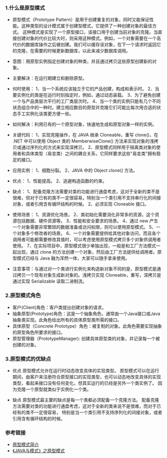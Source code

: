 ### 1.什么是原型模式
* 原型模式（Prototype Pattern）是用于创建重复的对象，同时又能保证性能。这种类型的设计模式属于创建型模式，它提供了一种创建对象的最佳方式。
这种模式是实现了一个原型接口，该接口用于创建当前对象的克隆。当直接创建对象的代价比较大时，则采用这种模式。例如，一个对象需要在一个高代价的数据库操作之后被创建。我们可以缓存该对象，在下一个请求时返回它的克隆，在需要的时候更新数据库，以此来减少数据库调用。


* 意图：用原型实例指定创建对象的种类，并且通过拷贝这些原型创建新的对象。
* 主要解决：在运行期建立和删除原型。
* 何时使用： 
    1、当一个系统应该独立于它的产品创建，构成和表示时。 
    2、当要实例化的类是在运行时刻指定时，例如，通过动态装载。 
    3、为了避免创建一个与产品类层次平行的工厂类层次时。 
    4、当一个类的实例只能有几个不同状态组合中的一种时。建立相应数目的原型并克隆它们可能比每次用合适的状态手工实例化该类更方便一些。
* 如何解决：利用已有的一个原型对象，快速地生成和原型对象一样的实例。
* 关键代码： 
    1、实现克隆操作，在 JAVA 继承 Cloneable，重写 clone()，在 .NET 中可以使用 Object 类的 MemberwiseClone() 方法来实现对象的浅拷贝或通过序列化的方式来实现深拷贝。 
    2、原型模式同样用于隔离类对象的使用者和具体类型（易变类）之间的耦合关系，它同样要求这些"易变类"拥有稳定的接口。

* 应用实例： 1、细胞分裂。 2、JAVA 中的 Object clone() 方法。
* 优点： 1、性能提高。 2、逃避构造函数的约束。
* 缺点： 
    1、配备克隆方法需要对类的功能进行通盘考虑，这对于全新的类不是很难，但对于已有的类不一定很容易，特别当一个类引用不支持串行化的间接对象，或者引用含有循环结构的时候。 
    2、必须实现 Cloneable 接口。
* 使用场景： 
    1、资源优化场景。 
    2、类初始化需要消化非常多的资源，这个资源包括数据、硬件资源等。 
    3、性能和安全要求的场景。 
    4、通过 new 产生一个对象需要非常繁琐的数据准备或访问权限，则可以使用原型模式。 
    5、一个对象多个修改者的场景。 
    6、一个对象需要提供给其他对象访问，而且各个调用者可能都需要修改其值时，可以考虑使用原型模式拷贝多个对象供调用者使用。 
    7、在实际项目中，原型模式很少单独出现，一般是和工厂方法模式一起出现，通过 clone 的方法创建一个对象，然后由工厂方法提供给调用者。原型模式已经与 Java 融为浑然一体，大家可以随手拿来使用。

* 注意事项：与通过对一个类进行实例化来构造新对象不同的是，原型模式是通过拷贝一个现有对象生成新对象的。浅拷贝实现 Cloneable，重写，深拷贝是通过实现 Serializable 读取二进制流。


### 2.原型模式角色
* 客户(Client)角色：客户类提出创建对象的请求。
* 抽象原型(Prototype)角色：这是一个抽象角色，通常由一个Java接口或Java抽象类实现。此角色给出所有的具体原型类所需的接口。
* 具体原型（Concrete Prototype）角色：被复制的对象。此角色需要实现抽象的原型角色所要求的接口。
* 原型管理器（PrototypeManager): 创建具体原型类的对象，并记录每一个被创建的对象。

### 3.原型模式的优缺点
* 优点
原型模式允许在运行时动态改变具体的实现类型。
原型模式可以在运行期间，由客户来注册符合原型接口的实现类型，也可以动态地改变具体的实现类型，看起来接口没有任何变化，但其实运行的已经是另外一个类实例了。
因为克隆一个原型就类似于实例化一个类。

* 缺点
原型模式最主要的缺点是每一个类都必须配备一个克隆方法。
配备克隆方法需要对类的功能进行通盘考虑，这对于全新的类来说不是很难，而对于已经有的类不一定很容易，
特别是当一个类引用不支持序列化的间接对象，或者引用含有循环结构的时候。


### 参考链接
* [原型模式简介](https://www.runoob.com/design-pattern/prototype-pattern.html)
* [《JAVA与模式》之原型模式](https://www.cnblogs.com/java-my-life/archive/2012/04/11/2439387.html)
